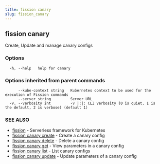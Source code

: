 ```yaml
---
title: fission canary
slug: fission_canary
---
```

## fission canary

Create, Update and manage canary configs

### Options

```
  -h, --help   help for canary
```

### Options inherited from parent commands

```
      --kube-context string   Kubernetes context to be used for the execution of Fission commands
      --server string         Server URL
  -v, --verbosity int         -v |:|: CLI verbosity (0 is quiet, 1 is the default, 2 is verbose) (default 1)
```

### SEE ALSO

* [fission](/docs/fission-cli/fission/)	 - Serverless framework for Kubernetes
* [fission canary create](/docs/fission-cli/fission_canary_create/)	 - Create a canary config
* [fission canary delete](/docs/fission-cli/fission_canary_delete/)	 - Delete a canary config
* [fission canary get](/docs/fission-cli/fission_canary_get/)	 - View parameters in a canary config
* [fission canary list](/docs/fission-cli/fission_canary_list/)	 - List canary configs
* [fission canary update](/docs/fission-cli/fission_canary_update/)	 - Update parameters of a canary config

